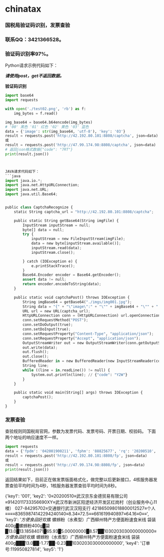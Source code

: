 # chinatax
### 国税局验证码识别，发票查验
### 联系QQ：3421366528。

### 验证码识别率97%。
Python请求示例代码如下：

***请使用post，get不返回数据。***

**验证码识别**
```python
import base64
import requests

with open('./test02.png', 'rb') as f:
    img_bytes = f.read()

img_base64 = base64.b64encode(img_bytes)
# '00' 黑色 '01' 红色 '02' 黄色 '03' 蓝色
data = {'image': str(img_base64, 'utf-8'), 'key': '03'}
result = requests.post('http://42.192.80.101:8808/captcha', json=data)
或
result = requests.post('http://47.99.174.98:8808/captcha', json=data)
# 返回json格式数据{"code": "7RT"}
print(result.json())



JAVA请求代码如下：
```java
import java.io.*;
import java.net.HttpURLConnection;
import java.net.URL;
import java.util.Base64;


public class CaptchaRecognize {
    static String captcha_url = "http://42.192.80.101:8808/captcha";

    public static String getBase64(String imgFile) {
        InputStream inputStream = null;
        byte[] data = null;
        try {
            inputStream = new FileInputStream(imgFile);
            data = new byte[inputStream.available()];
            inputStream.read(data);
            inputStream.close();

        } catch (IOException e) {
            e.printStackTrace();
        }
        Base64.Encoder encoder = Base64.getEncoder();
        assert data != null;
        return encoder.encodeToString(data);
    }

    public static void captchaPost() throws IOException {
        String imgBase64 = getBase64("./imgs/img001.jpg");
        String data = "{" + "\"image\":" + "\"" + imgBase64 + "\"" + "," + "\"key\":" + "\"03\"" + "}";
        URL url = new URL(captcha_url);
        HttpURLConnection conn = (HttpURLConnection) url.openConnection();
        conn.setRequestMethod("POST");
        conn.setDoOutput(true);
        conn.setDoInput(true);
        conn.setRequestProperty("Content-Type", "application/json");
        conn.setRequestProperty("Accept", "application/json");
        OutputStreamWriter out = new OutputStreamWriter(conn.getOutputStream());
        out.write(data);
        out.flush();
        out.close();
        BufferedReader in = new BufferedReader(new InputStreamReader(conn.getInputStream(), "UTF-8"));
        String line;
        while ((line = in.readLine()) != null) {
            System.out.println(line); // {"code": "Y2W"}
        }
    }

    public static void main(String[] args) throws IOException {
        captchaPost();
    }
}

```


### 发票查验
查验规则同国税局官网，参数为发票代码、发票号码、开票日期、校验码。
下面两个地址的响应速度不一样。
```python
import requests
data = {'fpdm': '042001900211', 'fphm': '88825677', 'rq': '20200510', 'jym': '240140'}
result = requests.post('http://42.192.80.101:8808/fp', json=data)
或
result = requests.post('http://47.99.174.98:8808/fp', json=data)
print(result.json())
```
返回结果如下，目前正在做发票版面格式化，做完整以后更新接口，4核服务器发票查验平均时间为4秒，1核服务器发票查验平均时间为8秒。

{'key1': '001', 'key2': '0≡20200510≡武汉京东金德贸易有限公司≡9142011733356690XY≡武汉市新洲区阳逻经济开发区红岗村（创业服务中心11楼） 027-84295702≡交通银行武汉汉阳支行 421865098018800012527≡个人≡≡≡≡83659874142294240140≡8.34≡72.5≡≡661619940897≡64.16≡0≡≡', 'key3': '*方便食品*好欢螺 螺蛳粉（水煮型）广西柳州特产方便面粉速食米线 袋装400g█螺蛳粉400g█袋█13.0█13.18584071█65.93█5.00000000█8.57██1030203030000000000≡*方便食品*好欢螺 螺蛳粉（水煮型）广西柳州特产方便面粉速食米线 袋装400g███13.0██-1.77██-0.23██1030203030000000000', 'key4': '订单号:119950827814', 'key5': '1'}
